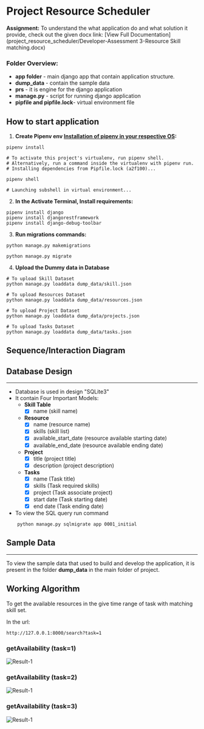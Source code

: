 # Project Resource Scheduler

**Assignment:**
To understand the what application do and what solution it provide, check out the given docx link:
[View Full Documentation](project_resource_scheduler/Developer-Assessment 3-Resource Skill matching.docx)

### Folder Overview:

- **app folder** - main django app that contain application structure.
- **dump_data** - contain the sample data
- **prs** - it is engine for the django application
- **manage.py** - script for running django application
- **pipfile and pipfile.lock**- virtual environment file


## How to start application

1. **Create Pipenv env [Installation of pipenv in your respective OS](https://pipenv.pypa.io/en/latest/installation.html):**
```commandline
pipenv install

# To activate this project's virtualenv, run pipenv shell.
# Alternatively, run a command inside the virtualenv with pipenv run.
# Installing dependencies from Pipfile.lock (a2f100)...

pipenv shell

# Launching subshell in virtual environment...
```

2. **In the Activate Terminal, Install requirements:** 
```commandline
pipenv install django
pipenv install djangorestframework
pipenv install django-debug-toolbar
```

3. **Run migrations commands:**
```commandline
python manage.py makemigrations

python manage.py migrate
```

4. **Upload the Dummy data in Database**

```commandline
# To upload Skill Dataset
python manage.py loaddata dump_data/skill.json

# To upload Resources Dataset
python manage.py loaddata dump_data/resources.json

# To upload Project Dataset
python manage.py loaddata dump_data/projects.json

# To upload Tasks Dataset
python manage.py loaddata dump_data/tasks.json
```

## Sequence/Interaction Diagram


## Database Design

---

- Database is used in design "SQLite3"
- It contain Four Important Models:
  - **Skill Table**
    - [x] name (skill name)
  - **Resource**
    - [x] name (resource name)
    - [x] skills (skill list)
    - [x] available_start_date (resource available starting date)
    - [x] available_end_date (resource available ending date)
  - **Project**
    - [x] title (project title)
    - [x] description (project description)
  - **Tasks**
    - [x] name (Task title)
    - [x] skills (Task required skills)
    - [x] project (Task associate project)
    - [x] start date (Task starting date)
    - [x] end date (Task ending date)
- To view the SQL query run command
```commandline
    python manage.py sqlmigrate app 0001_initial
```

## Sample Data 

---

To view the sample data that used to build and develop the application, it is present in the folder **dump_data** in the main folder of project.


## Working Algorithm 

To get the available resources in the give time range of task with matching skill set.

In the url:
```url
http://127.0.0.1:8000/search?task=1
```

### getAvailability (task=1)
![Result-1](images/photo-1.png)


### getAvailability (task=2)
![Result-1](images/photo-2.png)

### getAvailability (task=3)
![Result-1](images/photo-3.png)